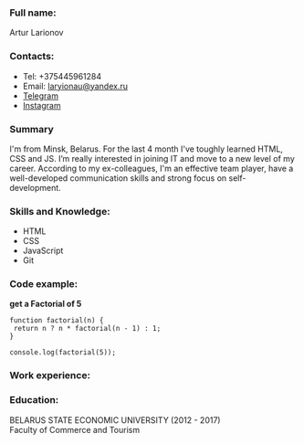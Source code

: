 ### **Full name:**

   Artur Larionov
   
### **Contacts**:
   - Tel: +375445961284
   - Email: laryionau@yandex.ru
   - [Telegram](https://t.me/lariarty)
   - [Instagram](https://www.instagram.com/larionov_ar/)
   
### **Summary**

I'm from Minsk, Belarus. For the last 4 month I've toughly learned HTML, CSS and JS. I’m really interested in joining IT and move to a new level of my career. According to my ex-colleagues, I'm an effective team player, have a well-developed communication skills and strong focus on self-development.

### **Skills and Knowledge:**

   - HTML
   - CSS
   - JavaScript
   - Git
   
### **Сode example:**

**get a Factorial of 5**
 ```
 function factorial(n) {
  return n ? n * factorial(n - 1) : 1;
}

console.log(factorial(5));
```
### **Work experience:**

### **Education:**

   BELARUS STATE ECONOMIC UNIVERSITY (2012 - 2017)\
   Faculty of Commerce and Tourism

